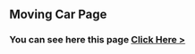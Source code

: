 ## Moving Car Page

### You can see here this page [Click Here >](https://subratgoogle.github.io/Move-car/.)
